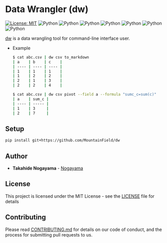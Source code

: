 
# Data Wrangler (dw)
[![License: MIT](https://img.shields.io/badge/License-MIT-blue.svg)](https://opensource.org/licenses/MIT) ![Python](https://img.shields.io/badge/python-3.6-blue.svg) ![Python](https://img.shields.io/badge/python-3.7-blue.svg) ![Python](https://img.shields.io/badge/python-3.8-blue.svg) ![Python](https://img.shields.io/badge/python-3.9-blue.svg) ![Python](https://img.shields.io/badge/python-3.10-blue.svg) ![Python](https://img.shields.io/badge/python-3.11-blue.svg) ![Python](https://img.shields.io/badge/python-3.12-blue.svg)


[dw](https://github.com/MountainField/dw) is a data wrangling tool for command-line interface user.

- Example

    ```bash
    $ cat abc.csv | dw csv to_markdown
    | a    | b    | c    |
    | ---- | ---- | ---- |
    | 1    | 1    | 1    |
    | 1    | 2    | 2    |
    | 2    | 1    | 3    |
    | 2    | 2    | 4    |
    
    $ cat abc.csv | dw csv pivot --field a --formula "sumc_c=sum(c)"
    | a    | sum_c |
    | ---- | ----- |
    | 1    | 3     |
    | 2    | 7     |
    ```


## Setup

```bash
pip install git+https://github.com/MountainField/dw
```

Author
------

- **Takahide Nogayama** - [Nogayama](https://github.com/nogayama)


License
-------

This project is licensed under the MIT License - see the [LICENSE](./LICENSE) file for details

Contributing
------------

Please read [CONTRIBUTING.md](./CONTRIBUTING.md) for details on our code of conduct, and the process for submitting pull requests to us.

